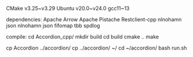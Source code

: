 CMake v3.25~v3.29
Ubuntu v20.0~v24.0
gcc11~13


dependencies:
Apache Arrow
Apache Pistache
Restclient-cpp
nlnohamn json
nlnohamn json fifomap
tbb
spdlog

compile:
cd Accordion_cpp/
mkdir build
cd build
cmake ..
make

cp Accordion ../accordion/
cp ../accordion/ ~/
cd ~/accordion/
bash run.sh

